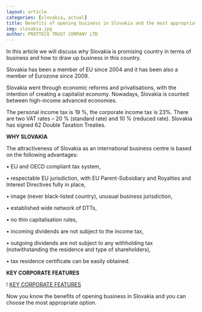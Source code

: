 ```yaml
---
layout: article
categories: [slovakia, actual]
title: Benefits of opening business in Slovakia and the most appropriate option
img: slovakia.jpg
author: PROTTECO TRUST COMPANY LTD
---
```

In this article we will discuss why Slovakia is promising country in terms of business and how to draw up business in this 
country.

Slovakia has been a member of EU since 2004 and it has been also a member of Eurozone since 2009.

Slovakia went through economic reforms and privatisations, with the intention of creating a capitalist economy. Nowadays, 
Slovakia is counted between high-income advanced economies. 

The personal income tax is 19 %, the corporate income tax is 23%. There are two VAT
rates – 20 % (standard rate) and 10 % (reduced rate). Slovakia has signed 62 Double Taxation Treaties.

**WHY SLOVAKIA**

The attractiveness of Slovakia as an international business centre is based on the following advantages:

•	EU and OECD compliant tax system,

•	respectable EU jurisdiction, with EU Parent-Subsidiary and Royalties and Interest Directives fully in place,

•	image (never black-listed country), unusual business jurisdiction,

•	established wide network of DTTs,

•	no thin capitalisation rules,

•	incoming dividends are not subject to the income tax,

•	outgoing dividends are not subject to any withholding tax (notwithstanding the residence 
and type of shareholders),

•	tax residence certificate can be easily obtained.
 
**KEY CORPORATE FEATURES**

! [KEY CORPORATE FEATURES](/images/tablslovakia.png)

Now you know the benefits of opening business in Slovakia and you can choose the most appropriate option.

 
